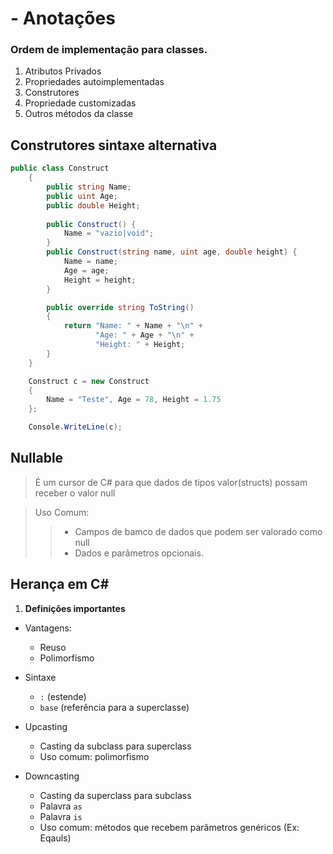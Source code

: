 # - Anotações

### Ordem de implementação para classes.

1. Atributos Privados
1. Propriedades autoimplementadas
1. Construtores
1. Propriedade customizadas
1. Outros métodos da classe

## Construtores sintaxe alternativa

```c#
public class Construct
    {
        public string Name;
        public uint Age;
        public double Height;
    
        public Construct() {
            Name = "vazio|void";
        }
        public Construct(string name, uint age, double height) {
            Name = name;
            Age = age;
            Height = height;
        }

        public override string ToString()
        {
            return "Name: " + Name + "\n" +
                   "Age: " + Age + "\n" +
                   "Height: " + Height;
        }
    }
```
```c#
    Construct c = new Construct
    {
        Name = "Teste", Age = 78, Height = 1.75
    };

    Console.WriteLine(c);
```

## Nullable
> É um cursor de C# para que dados de tipos valor(structs) possam
receber o valor null

> Uso Comum:
>> - Campos de bamco de dados que podem ser valorado como null
>> - Dados e parâmetros opcionais.

## Herança em C#

1. **Definições importantes**

- Vantagens:
    - Reuso
    - Polimorfismo
    
- Sintaxe
    - `:` (estende)
    - `base` (referência para a superclasse)
    
- Upcasting
  - Casting da subclass para superclass
  - Uso comum: polimorfismo
  
- Downcasting
  - Casting da superclass para subclass
  - Palavra `as`
  - Palavra `is`
  - Uso comum: métodos que recebem parâmetros genéricos (Ex: Eqauls)
  
